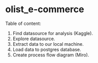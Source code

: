 # olist_e-commerce

Table of content:
1. Find datasource for analysis (Kaggle).
2. Explore datasource.
3. Extract data to our local machine.
4. Load data to postgres database.
5. Create process flow diagram (Miro).

